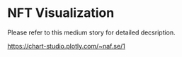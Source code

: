 # NFT Visualization

Please refer to this medium story for detailed decsription. 

https://chart-studio.plotly.com/~naf.se/1
